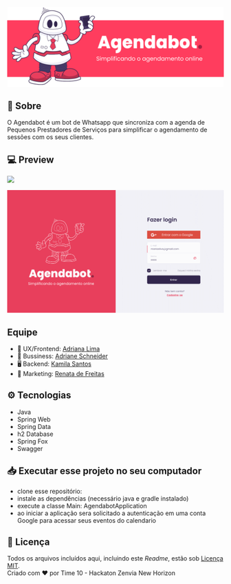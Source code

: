 <p align=center>

<h5 align=center>
<img src="https://github.com/dxwebster/Agendabot-Frontend/blob/master/readme/capa1.png"><br>

</h5>

</p>

## 🔖 Sobre

O Agendabot é um bot de Whatsapp que sincroniza com a agenda de Pequenos Prestadores de Serviços para simplificar o agendamento de sessões com os seus clientes.

## 💻 Preview


 <p> <img src="https://github.com/Kamilahsantos/AgendaBot/blob/master/src/main/resources/static/bot.gif" width=200>

<img src="https://github.com/dxwebster/Agendabot-Frontend/blob/master/readme/screen.gif" width=600> </p>

## Equipe

- 🎨 UX/Frontend: [Adriana Lima](https://www.linkedin.com/in/adrianalimashika/)
- 💼 Bussiness: [Adriane Schneider](https://www.linkedin.com/in/adrischneider/)
- 🖥 Backend: [Kamila Santos](https://www.linkedin.com/in/kamila-santos-oliveira/)
- 📢 Marketing: [Renata de Freitas](https://www.linkedin.com/in/reldefreitas/)

## ⚙ Tecnologias

- Java
- Spring Web
- Spring Data
- h2 Database 
- Spring Fox
- Swagger 

## 📥 Executar esse projeto no seu computador

- clone esse repositório: 
- instale as dependências (necessário java e gradle instalado)
- execute a classe Main: AgendabotApplication
- ao iniciar a aplicação sera solicitado a autenticação em uma conta Google para acessar seus eventos do calendario


## 📕 Licença

Todos os arquivos incluídos aqui, incluindo este _Readme_, estão sob [Licença MIT](./LICENSE).<br>
Criado com ❤ por Time 10 - Hackaton Zenvia New Horizon
